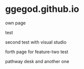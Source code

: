 # ggegod.github.io
own page

test

second test with visual studio


forth page for feature-two    test


pathway desk
and another one